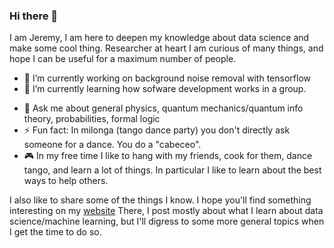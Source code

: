 ### Hi there 👋
I am Jeremy, I am here to deepen my knowledge about data science and make some cool thing.
Researcher at heart I am curious of many things, and hope I can be useful for a maximum number of people.


- 🔭 I’m currently working on background noise removal with tensorflow
- 🌱 I’m currently learning how sofware development works in a group.
<!-- - 👯 I’m looking to collaborate on ...
- 🤔 I’m looking for help with ... -->
- 💬 Ask me about general physics, quantum mechanics/quantum info theory, probabilities, formal logic
- ⚡ Fun fact: In milonga (tango dance party) you don't directly ask someone for a dance. You do a "cabeceo".
- 🎮 In my free time I like to hang with my friends, cook for them, dance tango, and learn a lot of things. In
particular I like to learn about the best ways to help others.

I also like to share some of the things I know. I hope you'll find something interesting on my [website](https://jrmy-rbr.github.io)
There, I post mostly about what I learn about data science/machine learning, but I'll digress to some more general topics when 
I get the time to do so.
